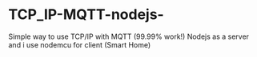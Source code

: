 # TCP_IP-MQTT-nodejs-
Simple way to use TCP/IP with MQTT (99.99% work!) 
Nodejs as a server and i use nodemcu for client (Smart Home)
